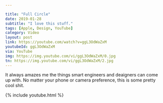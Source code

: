 ```yaml
---

title: "Full Circle"
date: 2019-01-28
subtitle: "I love this stuff."
tags: [Apple, Design, YouTube]
category: Video
layout: post
link: https://youtube.com/watch?v=ggL3OdWaZxM
youtubeId: ggL3OdWaZxM
via: YouTube
img: https://img.youtube.com/vi/ggL3OdWaZxM/0.jpg
tn: https://img.youtube.com/vi/ggL3OdWaZxM/2.jpg
---
```


It always amazes me the things smart engineers and deaigners can come up with. No matter your phone or camera preference, this is some pretty cool shit.

{% include youtube.html %}
